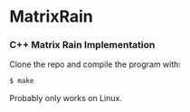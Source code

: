 # MatrixRain

### C++ Matrix Rain Implementation

Clone the repo and compile the program with:

```sh
$ make
```

Probably only works on Linux.